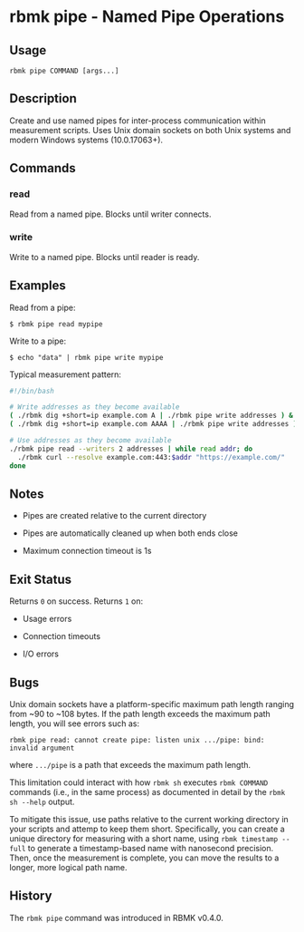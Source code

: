 
# rbmk pipe - Named Pipe Operations

## Usage

```
rbmk pipe COMMAND [args...]
```

## Description

Create and use named pipes for inter-process communication within
measurement scripts. Uses Unix domain sockets on both Unix systems
and modern Windows systems (10.0.17063+).

## Commands

### read

Read from a named pipe. Blocks until writer connects.

### write

Write to a named pipe. Blocks until reader is ready.

## Examples

Read from a pipe:

```
$ rbmk pipe read mypipe
```

Write to a pipe:

```
$ echo "data" | rbmk pipe write mypipe
```

Typical measurement pattern:

```bash
#!/bin/bash

# Write addresses as they become available
( ./rbmk dig +short=ip example.com A | ./rbmk pipe write addresses ) &
( ./rbmk dig +short=ip example.com AAAA | ./rbmk pipe write addresses ) &

# Use addresses as they become available
./rbmk pipe read --writers 2 addresses | while read addr; do
  ./rbmk curl --resolve example.com:443:$addr "https://example.com/"
done
```

## Notes

- Pipes are created relative to the current directory

- Pipes are automatically cleaned up when both ends close

- Maximum connection timeout is 1s

## Exit Status

Returns `0` on success. Returns `1` on:

- Usage errors

- Connection timeouts

- I/O errors

## Bugs

Unix domain sockets have a platform-specific maximum path length
ranging from ~90 to ~108 bytes. If the path length exceeds the
maximum path length, you will see errors such as:

```
rbmk pipe read: cannot create pipe: listen unix .../pipe: bind: invalid argument
```

where `.../pipe` is a path that exceeds the maximum path length.

This limitation could interact with how `rbmk sh` executes `rbmk
COMMAND` commands (i.e., in the same process) as documented in
detail by the `rbmk sh --help` output.

To mitigate this issue, use paths relative to the current working
directory in your scripts and attemp to keep them short. Specifically,
you can create a unique directory for measuring with a short name,
using `rbmk timestamp --full` to generate a timestamp-based name with
nanosecond precision. Then, once the measurement is complete, you
can move the results to a longer, more logical path name.

## History

The `rbmk pipe` command was introduced in RBMK v0.4.0.
